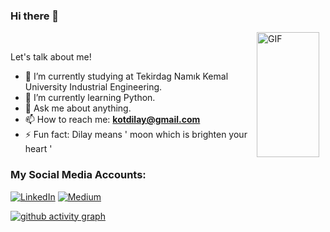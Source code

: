 ### Hi there 👋

<img align="right" height="200" width="100" alt="GIF" style="padding-right:10px;" src="https://media.tenor.com/SgQSyDGMAkYAAAAC/dna-spinning.gif"> 
<br/> 

Let's talk about me!

- 🔭 I’m currently studying at Tekirdag Namık Kemal University Industrial Engineering.
- 🌱 I’m currently learning Python.
- 💬 Ask me about anything.
- 📫 How to reach me: **kotdilay@gmail.com**
- ⚡ Fun fact: Dilay means ' moon which is brighten your heart '


### My Social Media Accounts: 


[![LinkedIn](https://img.shields.io/badge/linkedin-%230077B5.svg?style=for-the-badge&logo=linkedin&logoColor=white)](https://www.linkedin.com/in/dilay-kot-/)
[![Medium](https://img.shields.io/badge/Medium-12100E?style=for-the-badge&logo=medium&logoColor=white)](https://medium.com/@dilaykot)

 [![ github activity graph](https://github-readme-activity-graph.cyclic.app/graph?username=Kotdilay)](https://github.com/ashutosh00710/github-readme-activity-graph)
</div>

